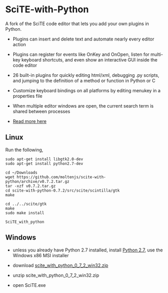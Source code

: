 # SciTE-with-Python

A fork of the SciTE code editor that lets you add your own plugins in Python.

* Plugins can insert and delete text and automate nearly every editor action

* Plugins can register for events like OnKey and OnOpen, listen for multi-key keyboard shortcuts, and even show an interactive GUI inside the code editor

* 26 built-in plugins for quickly editing html/xml, debugging .py scripts, and jumping to the definition of a method or function in Python or C
    
* Customize keyboard bindings on all platforms by editing menukey in a properties file

* When multiple editor windows are open, the current search term is shared between processes
    
* [Read more here](https://moltenjs.com/page/scite-with-python/doc/)

## Linux

Run the following,

    sudo apt-get install libgtk2.0-dev
    sudo apt-get install python2.7-dev
    
    cd ~/Downloads
    wget https://github.com/moltenjs/scite-with-python/archive/v0.7.2.tar.gz
    tar -xzf v0.7.2.tar.gz
    cd scite-with-python-0.7.2/src/scite/scintilla/gtk
    make
    
    cd ../../scite/gtk
    make
    sudo make install

    SciTE_with_python

## Windows

* unless you already have Python 2.7 installed, install [Python 2.7](https://www.python.org/downloads/windows/), use the Windows x86 MSI installer

* download [scite_with_python_0_7_2_win32.zip](https://github.com/moltenjs/scite-with-python/releases/download/v0.7.2/scite_with_python_0_7_2_win32.zip)

* unzip scite_with_python_0_7_2_win32.zip

* open SciTE.exe


